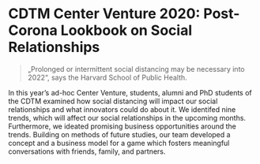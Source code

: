 # CDTM Center Venture 2020: Post-Corona Lookbook on Social Relationships

> „Prolonged or intermittent social distancing may be necessary into 2022“, 
says the Harvard School of Public Health. 

In this year’s ad-hoc Center Venture, students, alumni and PhD students of the CDTM examined how social distancing will impact our social relationships and what innovators could do about it. We identifed nine trends, which will affect our social relationships in the upcoming months. Furthermore, we ideated promising business opportunities around the trends. Building on methods of future studies, our team developed a concept and a business model for a game which fosters meaningful conversations with friends, family, and partners.

